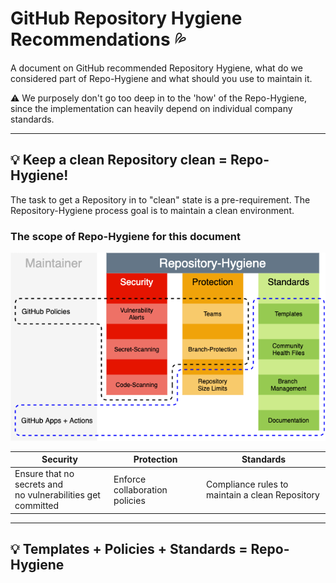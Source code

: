 # GitHub Repository Hygiene Recommendations :sweat_drops:

A document on GitHub recommended Repository Hygiene, what do we considered part of Repo-Hygiene and what should you use to maintain it.

:warning: We purposely don't go too deep in to the 'how' of the Repo-Hygiene, since the implementation can heavily depend on individual company standards. 

---

## :bulb: Keep a clean Repository clean = Repo-Hygiene!

 The task to get a Repository in to "clean" state is a pre-requirement. 
 The Repository-Hygiene process goal is to maintain a clean environment.

### The scope of **Repo-Hygiene** for this document

  ![hygiene](images/repo-hygiene.png)
  
  |Security|Protection|Standards|
  |---|---|---|
  |Ensure that no secrets and <br>no vulnerabilities get committed|Enforce collaboration policies|Compliance rules to maintain a clean Repository|

---

## :bulb: Templates + Policies + Standards = Repo-Hygiene



